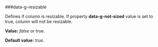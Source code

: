 ﻿###data-g-resizable

Defines if column is resizable. If property **data-g-not-sized** value is set to true, column will not be resizable.

**Value:** *false* or *true*.

**Default value:** *true*.